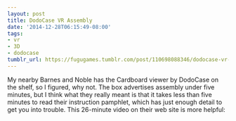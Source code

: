 ```yaml
---
layout: post
title: DodoCase VR Assembly
date: '2014-12-28T06:15:49-08:00'
tags:
- vr
- 3D
- dodocase
tumblr_url: https://fugugames.tumblr.com/post/110698088346/dodocase-vr-assembly
---
```

My nearby Barnes and Noble has the Cardboard viewer by DodoCase on the shelf, so I figured, why not. The box advertises assembly under five minutes, but I think what they really meant is that it takes less than five minutes to read their instruction pamphlet, which has just enough detail to get you into trouble. This 26-minute video on their web site is more helpful:

